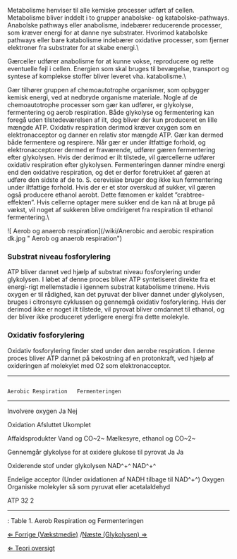 Metabolisme henviser til alle kemiske processer udført af cellen.
Metabolisme bliver inddelt i to grupper anabolske- og
katabolske-pathways. Anabolske pathways eller anabolisme, indebærer
reducerende processer, som kræver energi for at danne nye substrater.
Hvorimod katabolske pathways eller bare katabolisme indebærer oxidative
processer, som fjerner elektroner fra substrater for at skabe energi.\

Gærceller udfører anabolisme for at kunne vokse, reproducere og rette
eventuelle fejl i cellen. Energien som skal bruges til bevægelse,
transport og syntese af komplekse stoffer bliver leveret vha.
katabolisme.\

Gær tilhører gruppen af chemoautotrophe organismer, som opbygger kemisk
energi, ved at nedbryde organisme materiale. Nogle af de chemoautotrophe
processer som gær kan udfører, er glykolyse, fermentering og aerob
respiration. Både glykolyse og fermentering kan foregå uden
tilstedeværelsen af ilt, dog bliver der kun produceret en lille mængde
ATP. Oxidativ respiration derimod kræver oxygen som en elektronacceptor
og danner en relativ stor mængde ATP. Gær kan dermed både fermentere og
respirere. Når gær er under iltfattige forhold, og elektronacceptorer
dermed er fraværende, udfører gæren fermentering efter glykolysen. Hvis
der derimod er ilt tilstede, vil gærcellerne udfører oxidativ
respiration efter glykolysen. Fermenteringen danner mindre energi end
den oxidative respiration, og det er derfor foretrukket af gæren at
udføre den sidste af de to. S. cerevisiae bruger dog ikke kun
fermentering under iltfattige forhold. Hvis der er et stor overskud af
sukker, vil gæren også producere ethanol aerobt. Dette fænomen er kaldet
”crabtree-effekten”. Hvis cellerne optager mere sukker end de kan nå at
bruge på vækst, vil noget af sukkeren blive omdirigeret fra respiration
til ethanol fermentering.\

![ Aerob og anaerob
respiration](/wiki/Anerobic and aerobic respiration dk.jpg " Aerob og anaerob respiration")

### Substrat niveau fosforylering

ATP bliver dannet ved hjælp af substrat niveau fosforylering under
glykolysen. I løbet af denne proces bliver ATP syntetiseret direkte fra
et energi-rigt mellemstadie i igennem substrat katabolisme trinene. Hvis
oxygen er til rådighed, kan det pyruvat der bliver dannet under
glykolysen, bruges i citronsyre cyklussen og gennemgå oxidativ
fosforylering. Hvis der derimod ikke er noget ilt tilstede, vil pyrovat
bliver omdannet til ethanol, og der bliver ikke produceret yderligere
energi fra dette molekyle.

### Oxidativ fosforylering

Oxidativ fosforylering finder sted under den aerobe respiration. I denne
proces bliver ATP dannet på bekostning af en protonkraft, ved hjælp af
oxideringen af molekylet med O2 som elektronacceptor.

  -------------------------------------------------------------------------------------------------------------------------------------------------
                                                                     Aerobic Respiration   Fermenteringen
                                                                                           
  ------------------------------------------------------------------ --------------------- --------------------------------------------------------
  Involvere oxygen                                                   Ja                    Nej
                                                                                           

  Oxidation                                                          Afsluttet             Ukomplet
                                                                                           

  Affaldsprodukter                                                   Vand og CO~2~         Mælkesyre, ethanol og CO~2~
                                                                                           

  Gennemgår glykolyse for at oxidere glukose til pyrovat             Ja                    Ja
                                                                                           

  Oxiderende stof under glykolysen                                   NAD^+^                NAD^+^
                                                                                           

  Endelige acceptor (Under oxidationen af NADH tilbage til NAD^+^)   Oxygen                Organiske molekyler så som pyruvat eller acetalaldehyd
                                                                                           

  ATP                                                                32                    2
                                                                                           
  -------------------------------------------------------------------------------------------------------------------------------------------------

  : Table 1. Aerob Respiration og Fermenteringen

[⇐ Forrige (Vækstmedie)](/wiki/Vækstmedie "wikilink") /[Næste (Glykolysen)
⇒](/wiki/Glykolysen "wikilink")

[⇐ Teori oversigt ](/wiki/Fermenteringscase "wikilink")

